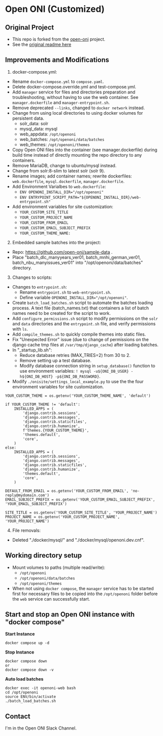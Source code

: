 # Open ONI (Customized)

## Original Project

- This repo is forked from the [open-oni](https://github.com/open-oni/open-oni) project.
- See the [original readme here](https://github.com/open-oni/open-oni/blob/dev/README.md)

## Improvements and Modifications

1. docker-compose.yml:
- Rename `docker-compose.yml` to `compose.yaml`.
- Delete docker-compose.override.yml and test-compose.yml.
- Add `manager` service for files and directories preparation and troubleshooting, without having to use the web container. See `manager.dockerfile` and `manager-entrypoint.sh`.
- Remove deprecated `--links`, changed to `docker network` instead.
- Change from using local directories to using docker volumes for persistent data.
    - solr_data: solr
    - mysql_data: mysql
    - web_appdata: `/opt/openoni`
    - web_batches: `/opt/openoni/data/batches`
    - web_themes: `/opt/openoni/themes`
- Copy Open ONI files into the container (see manager.dockerfile) during build time instead of directly mounting the repo directory to any containers.
- Remove MariaDB, change to ubuntu/mysql instead.
- Change from solr:8-slim to latest solr (solr 9).
- Rename images; add container names; rewrite dockerfiles: `web.dockerfile`, `mysql.dockerfile`, `manager.dockerfile`.
- Add Environment Varialbes to `web.dockerfile`:
    - `ENV OPENONI_INSTALL_DIR="/opt/openoni"`
    - `ENV ENTRYPOINT_SCRIPT_PATH="${OPENONI_INSTALL_DIR}/web-entrypoint.sh"`
- Add environment variables for site customization:
    - `YOUR_CUSTOM_SITE_TITLE`
    - `YOUR_CUSTOM_PROJECT_NAME`
    - `YOUR_CUSTOM_FROM_EMAIL`
    - `YOUR_CUSTOM_EMAIL_SUBJECT_PREFIX`
    - `YOUR_CUSTOM_THEME_NAME: `

2. Embedded sample batches into the project:
- Repo: https://github.com/open-oni/sample-data .
- Place "batch_dlc_manyyears_ver01, batch_mnhi_german_ver01, batch_nbu_manyissues_ver01" into "/opt/openoni/data/batches" directory.

3. Changes to scripts:
- Changes to `entrypoint.sh`:
    - Rename `entrypoint.sh` to `web-entrypoint.sh`.
    - Define variable `OPENONI_INSTALL_DIR="/opt/openoni"`.
- Create `batch_load_batches.sh` script to automate the batches loading process. A text file (batch_names.txt) that containers a list of batch names need to be created for the script to work.
- Add `configure_permissions.sh` script to modify permissions on the `solr` and `data` directories and the `entrypoint.sh` file, and verify permissions with `ls`.
- Add `compile_themes.sh` to quickly compile themes into static files.
- Fix "Unexpected Error" issue (due to change of permissions on the django cache tmp files at `/var/tmp/django_cache`) after loading batches.
- In "_startup_lib.sh":
    - Reduce database retries (MAX_TRIES=2) from 30 to 2.
    - Remove setting up a test database.
    - Modify database connection string in `setup_database()` function to use environment variables: `! mysql -u${ONI_DB_USER} -h${ONI_DB_HOST} -p${ONI_DB_PASSWORD}`.
- Modify `./onisite/settings_local_example.py` to use the the four environment variables for site customization.
```
YOUR_CUSTOM_THEME = os.getenv('YOUR_CUSTOM_THEME_NAME', 'default')

if YOUR_CUSTOM_THEME != 'default':
    INSTALLED_APPS = (
        'django.contrib.sessions',
        'django.contrib.messages',
        'django.contrib.staticfiles',
        'django.contrib.humanize',
        f'themes.{YOUR_CUSTOM_THEME}',
        'themes.default',
        'core',
    )
else:
    INSTALLED_APPS = (
        'django.contrib.sessions',
        'django.contrib.messages',
        'django.contrib.staticfiles',
        'django.contrib.humanize',
        'themes.default',
        'core',
    )

DEFAULT_FROM_EMAIL = os.getenv('YOUR_CUSTOM_FROM_EMAIL', 'no-reply@mydomain.com')
EMAIL_SUBJECT_PREFIX = os.getenv('YOUR_CUSTOM_EMAIL_SUBJECT_PREFIX', 'YOUR_EMAIL_SUBJECT_PREFIX')

SITE_TITLE = os.getenv('YOUR_CUSTOM_SITE_TITLE', 'YOUR_PROJECT_NAME')
PROJECT_NAME = os.getenv('YOUR_CUSTOM_PROJECT_NAME', 'YOUR_PROJECT_NAME')
```

4. File removals:
- Deleted "./docker/mysql/" and "./docker/mysql/openoni.dev.cnf".

## Working directory setup

- Mount volumes to paths (multiple read/write):
    - `/opt/openoni`
    - `/opt/openoni/data/batches`
    - `/opt/openoni/themes`
- When not using `docker compose`, the `manager` service has to be started first for necessary files to be copied into the `/opt/openoni` folder before the `web` service can successfully start.

## Start and stop an Open ONI instance with "docker compose"

**Start Instance**
```
docker compose up -d
```

**Stop Instance**
```
docker compose down
or
docker compose down -v
```

**Auto load batches**
```
docker exec -it openoni-web bash
cd /opt/openoni
source ENV/bin/activate
./batch_load_batches.sh
```

## Contact
I'm in the Open ONI Slack Channel.